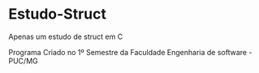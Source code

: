 # Estudo-Struct
 
 Apenas um estudo de struct em C

 Programa Criado no 1º Semestre da Faculdade
 Engenharia de software - PUC/MG
